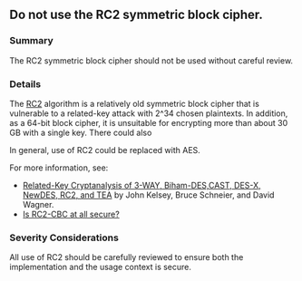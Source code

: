 ## Do not use the RC2 symmetric block cipher.

### Summary

The RC2 symmetric block cipher should not be used without careful review.

### Details

The [RC2](https://en.wikipedia.org/wiki/RC2) algorithm is a relatively old symmetric block cipher that is
vulnerable to a related-key attack with 2^34 chosen plaintexts. In addition, as a 64-bit block cipher, it is unsuitable
for encrypting more than about 30 GB with a single key. There could also 

In general, use of RC2 could be replaced with AES.

For more information, see:
* [Related-Key Cryptanalysis of 3-WAY, Biham-DES,CAST, DES-X, NewDES, RC2, and TEA](https://www.schneier.com/academic/paperfiles/paper-relatedkey.pdf) by John Kelsey, Bruce Schneier, and David Wagner.
* [Is RC2-CBC at all secure?](https://security.stackexchange.com/questions/93924/is-rc2-cbc-at-all-secure)

### Severity Considerations

All use of RC2 should be carefully reviewed to ensure both the implementation and the usage context is secure.

